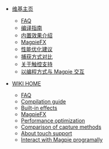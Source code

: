 - [维基主页](https://github.com/Blinue/Magpie/wiki/)
  - [FAQ](https://github.com/Blinue/Magpie/wiki/FAQ)
  - [编译指南](https://github.com/Blinue/Magpie/wiki/编译指南)
  - [内置效果介绍](https://github.com/Blinue/Magpie/wiki/内置效果介绍)
  - [MagpieFX](https://github.com/Blinue/Magpie/wiki/MagpieFX)
  - [性能优化建议](https://github.com/Blinue/Magpie/wiki/性能优化建议)
  - [捕获方式对比](https://github.com/Blinue/Magpie/wiki/捕获方式对比)
  - [关于触控支持](https://github.com/Blinue/Magpie/wiki/关于触控支持)
  - [以编程方式与 Magpie 交互](https://github.com/Blinue/Magpie/wiki/以编程方式与-Magpie-交互)

- [WIKI HOME](https://github.com/Blinue/Magpie/wiki/Home%20(EN))
  - [FAQ](https://github.com/Blinue/Magpie/wiki/FAQ%20(EN))
  - [Compilation guide](https://github.com/Blinue/Magpie/wiki/Compilation%20guide)
  - [Built-in effects](https://github.com/Blinue/Magpie/wiki/Built-in%20effects)
  - [MagpieFX](https://github.com/Blinue/Magpie/wiki/MagpieFX%20(EN))
  - [Performance optimization](https://github.com/Blinue/Magpie/wiki/Performance%20optimization)
  - [Comparison of capture methods](https://github.com/Blinue/Magpie/wiki/Comparison%20of%20capture%20methods)
  - [About touch support](https://github.com/Blinue/Magpie/wiki/About-touch-support)
  - [Interact with Magpie programally](https://github.com/Blinue/Magpie/wiki/Interact-with-Magpie-programally)
